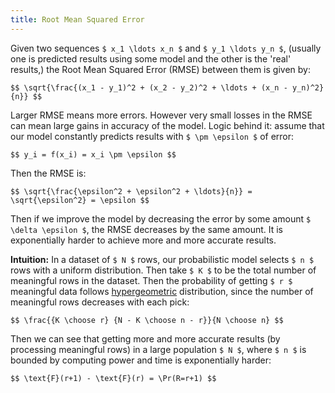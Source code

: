 ```yaml
---
title: Root Mean Squared Error
---
```


Given two sequences `$ x_1 \ldots x_n $` and `$ y_1 \ldots y_n $`,
(usually one is predicted results using some model and the other
is the 'real' results,) the Root Mean Squared Error (RMSE) between
them is given by:

`$$
\sqrt{\frac{(x_1 - y_1)^2 + (x_2 - y_2)^2 + \ldots + (x_n - y_n)^2}{n}}
$$`

Larger RMSE means more errors. However very small losses in the RMSE
can mean large gains in accuracy of the model. Logic behind it:
assume that our model constantly predicts results with `$ \pm \epsilon $`
of error:

`$$
y_i = f(x_i) = x_i \pm \epsilon
$$`

Then the RMSE is:

`$$
\sqrt{\frac{\epsilon^2 + \epsilon^2 + \ldots}{n}} = \sqrt{\epsilon^2} = \epsilon
$$`

Then if we improve the model by decreasing the error by some amount
`$ \delta \epsilon $`, the RMSE decreases by the same amount. It is
exponentially harder to achieve more and more accurate results.

**Intuition:** In a dataset of `$ N $` rows, our probabilistic model
selects `$ n $` rows with a uniform distribution. Then take `$ K $`
to be the total number of meaningful rows in the dataset. Then the
probability of getting `$ r $` meaningful data follows [hypergeometric](https://en.wikipedia.org/wiki/Hypergeometric_distribution)
distribution, since the number of meaningful rows decreases with
each pick:

`$$
\frac{{K \choose r} {N - K \choose n - r}}{N \choose n}
$$`

Then we can see that getting more and more accurate results (by
processing meaningful rows) in a large population `$ N $`, where
`$ n $` is bounded by computing power and time is exponentially
harder:

`$$
\text{F}(r+1) - \text{F}(r) = \Pr(R=r+1)
$$`
